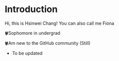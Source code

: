 # Introduction
Hi, this is Hsinwei Chang! You can also call me Fiona

🍀Sophomore in undergrad

🍀Am new to the GitHub community (Still)

- To be updated
